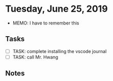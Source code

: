 # Tuesday, June 25, 2019
- MEMO: I have to remember this

## Tasks
- [ ] TASK: complete installing the vscode journal
- [ ] TASK: call Mr. Hwang

## Notes

